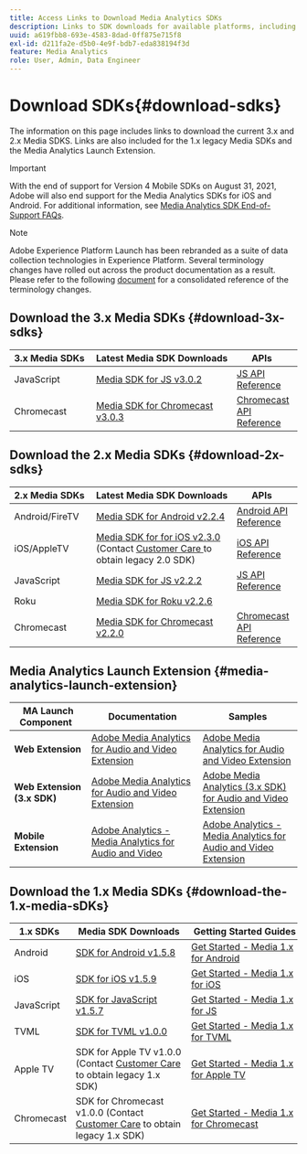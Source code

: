 ```yaml
---
title: Access Links to Download Media Analytics SDKs
description: Links to SDK downloads for available platforms, including Android, iOS, JavaScript, Chromecast, and Roku.
uuid: a619fbb8-693e-4583-8dad-0ff875e715f8
exl-id: d211fa2e-d5b0-4e9f-bdb7-eda838194f3d
feature: Media Analytics
role: User, Admin, Data Engineer
---
```

# Download SDKs{#download-sdks}

The information on this page includes links to download the current 3.x and 2.x Media SDKS. Links are also included for the 1.x legacy Media SDKs and the Media Analytics Launch Extension.

>[!IMPORTANT]
>
>With the end of support for Version 4 Mobile SDKs on August 31, 2021, Adobe will also end support for the Media Analytics SDKs for iOS and Android.  For additional information, see [Media Analytics SDK End-of-Support FAQs](/help/sdk-implement/end-of-support-faqs.md).

>[!NOTE]
>Adobe Experience Platform Launch has been rebranded as a suite of data collection technologies in Experience Platform. Several terminology changes have rolled out across the product documentation as a result. Please refer to the following [document](https://experienceleague.adobe.com/docs/experience-platform/tags/term-updates.html?lang=en) for a consolidated reference of the terminology changes.



## Download the 3.x Media SDKs {#download-3x-sdks}

| 3.x&nbsp;Media&nbsp;SDKs&nbsp; | Latest&nbsp;Media&nbsp;SDK&nbsp;Downloads | &nbsp;APIs&nbsp;&nbsp; | &nbsp;Documentation&nbsp; |
| --- | --- | --- | --- |
| JavaScript | [Media SDK for JS v3.0.2](https://github.com/Adobe-Marketing-Cloud/media-sdks/releases/tag/js-v3.0.2) | [JS API Reference](https://adobe-marketing-cloud.github.io/media-sdks/reference/javascript_3x/index.html) | [Set up JavaScript 3.x](/help/sdk-implement/setup/setup-javascript/set-up-js-3.md) |
| Chromecast | [Media SDK for Chromecast v3.0.3](https://github.com/Adobe-Marketing-Cloud/media-sdks/releases/tag/chromecast-v3.0.2) | [Chromecast API Reference](https://github.com/Adobe-Marketing-Cloud/media-sdks/releases/tag/chromecast-v3.0.3) | [Set up Chromecast](/help/sdk-implement/setup/set-up-chromecast.md) |


## Download the 2.x Media SDKs {#download-2x-sdks}

| 2.x&nbsp;Media&nbsp;SDKs&nbsp; | Latest&nbsp;Media&nbsp;SDK&nbsp;Downloads | &nbsp;APIs&nbsp;&nbsp; | &nbsp;Documentation&nbsp; |
| --- | --- | --- | --- |
| Android/FireTV | [Media SDK for Android v2.2.4](https://github.com/Adobe-Marketing-Cloud/media-sdks/releases/tag/android-v2.2.4) | [Android API Reference](https://adobe-marketing-cloud.github.io/media-sdks/reference/android/) | [Set up Android](/help/sdk-implement/setup/set-up-android.md) |
| iOS/AppleTV | [Media SDK for for iOS v2.3.0](https://github.com/Adobe-Marketing-Cloud/media-sdks/releases/tag/ios-v2.3.0) (Contact [Customer Care ](https://helpx.adobe.com/marketing-cloud/contact-support.html) to obtain legacy 2.0 SDK) | [iOS API Reference](https://adobe-marketing-cloud.github.io/media-sdks/reference/ios/) | [Set up iOS](/help/sdk-implement/setup/set-up-ios.md) |
| JavaScript | [Media SDK for JS v2.2.2](https://github.com/Adobe-Marketing-Cloud/media-sdks/releases/tag/js-v2.2.2) | [JS API Reference](https://adobe-marketing-cloud.github.io/media-sdks/reference/javascript/) | [Set up JavaScript 2.x](/help/sdk-implement/setup/setup-javascript/set-up-js-2.md) |
| Roku | [Media SDK for Roku v2.2.6](https://github.com/Adobe-Marketing-Cloud/media-sdks/releases/tag/roku-v2.2.6) | | [Set up Roku](/help/sdk-implement/setup/set-up-roku.md) |
| Chromecast | [Media SDK for Chromecast v2.2.0](https://github.com/Adobe-Marketing-Cloud/media-sdks/releases/tag/chromecast-v2.2.0) | [Chromecast API Reference](https://adobe-marketing-cloud.github.io/media-sdks/reference/chromecast/) | [Set up Chromecast](/help/sdk-implement/setup/set-up-chromecast.md) |

## Media Analytics Launch Extension {#media-analytics-launch-extension}

|  MA Launch Component&nbsp;&nbsp; | Documentation | Samples |
|---|---|---|
| **Web Extension** | [Adobe Media Analytics for Audio and Video Extension](https://experienceleague.adobe.com/docs/experience-platform/tags/extensions/adobe/media-analytics/overview.html) | [Adobe Media Analytics for Audio and Video Extension](https://github.com/Adobe-Marketing-Cloud/media-sdks/tree/master/samples/launch/js/2.x) |
| **Web Extension (3.x SDK)** | [Adobe Media Analytics for Audio and Video Extension](https://experienceleague.adobe.com/docs/experience-platform/tags/extensions/adobe/media-analytics-3x/overview.html) | [Adobe Media Analytics (3.x SDK) for Audio and Video Extension](https://github.com/Adobe-Marketing-Cloud/media-sdks/tree/master/samples/launch/js/3.x) |
| **Mobile Extension** | [Adobe Analytics - Media Analytics for Audio and Video](https://aep-sdks.gitbook.io/docs/using-mobile-extensions/adobe-media-analytics) | [Adobe Analytics - Media Analytics for Audio and Video Extension](https://github.com/Adobe-Marketing-Cloud/media-sdks/tree/master/samples/launch/mobile) |

## Download the 1.x Media SDKs {#download-the-1.x-media-sDKs}

| 1.x&nbsp;SDKs&nbsp; | &nbsp;Media&nbsp;SDK&nbsp;Downloads&nbsp; | &nbsp;Getting&nbsp;Started&nbsp;Guides&nbsp; |
| --- | --- | --- |
| Android | [SDK for Android v1.5.8](https://github.com/Adobe-Marketing-Cloud/video-heartbeat/releases/tag/android-v1.5.8) | [Get Started - Media 1.x for Android](setup/vhl-dev-guide-v15_android.pdf) |
| iOS | [SDK for iOS v1.5.9](https://github.com/Adobe-Marketing-Cloud/video-heartbeat/releases/tag/ios-v1.5.9) | [Get Started - Media 1.x for iOS](setup/vhl-dev-guide-v15_ios.pdf) |
| JavaScript | [SDK for JavaScript v1.5.7](https://github.com/Adobe-Marketing-Cloud/video-heartbeat/releases/tag/js-v1.5.7) | [Get Started - Media 1.x for JS](setup/vhl-dev-guide-v15_js.pdf) |
| TVML | [SDK for TVML v1.0.0](https://github.com/Adobe-Marketing-Cloud/video-heartbeat/releases/tag/tvml-v1.0.0) | [Get Started - Media 1.x for TVML](setup/vhl_tvml.pdf) |
| Apple TV | SDK for Apple TV v1.0.0 (Contact [Customer Care](https://helpx.adobe.com/marketing-cloud/contact-support.html) to obtain legacy 1.x SDK) | [Get Started - Media 1.x for Apple TV](setup/vhl-dev-guide-v1x_appletv.pdf) |
| Chromecast | SDK for Chromecast v1.0.0 (Contact [Customer Care](https://helpx.adobe.com/marketing-cloud/contact-support.html) to obtain legacy 1.x SDK) | [Get Started - Media 1.x for Chromecast](setup/chromecast_1.x_sdk.pdf) |
